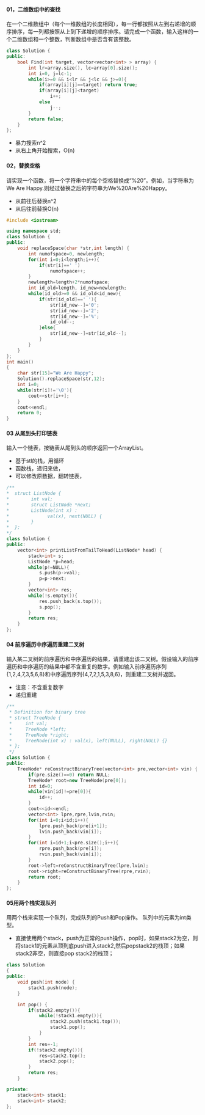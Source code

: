 #### 01，二维数组中的查找
在一个二维数组中（每个一维数组的长度相同），每一行都按照从左到右递增的顺序排序，每一列都按照从上到下递增的顺序排序。请完成一个函数，输入这样的一个二维数组和一个整数，判断数组中是否含有该整数。
```c++
class Solution {
public:
    bool Find(int target, vector<vector<int> > array) {
        int lr=array.size(), lc=array[0].size();
        int i=0, j=lc-1;
        while(i>=0 && i<lr && j<lc && j>=0){
            if(array[i][j]==target) return true;
            if(array[i][j]<target)
                i++;
            else
                j--;
        }
        return false;
    }
};
```
* 暴力搜索n^2
* 从右上角开始搜索，O(n)


#### 02，替换空格
请实现一个函数，将一个字符串中的每个空格替换成“%20”。例如，当字符串为We Are Happy.则经过替换之后的字符串为We%20Are%20Happy。

* 从前往后替换n^2
* 从后往前替换O(n)

```c++
#include <iostream>

using namespace std;
class Solution {
public:
	void replaceSpace(char *str,int length) {
	    int numofspace=0, newlength;
	    for(int i=0;i<length;i++){
	        if(str[i]==' ')
	            numofspace++;
	    }
	    newlength=length+2*numofspace;
	    int id_old=length, id_new=newlength;
	    while(id_old>=0 && id_old<id_new){
	        if(str[id_old]==' '){
	            str[id_new--]='0';
	            str[id_new--]='2';
	            str[id_new--]='%';
	            id_old--;
	        }else{
	            str[id_new--]=str[id_old--];
	        }
	    }
	}
};
int main()
{
    char str[15]="We Are Happy";
    Solution().replaceSpace(str,12);
    int i=0;
    while(str[i]!='\0'){
        cout<<str[i++];
    }
    cout<<endl;
    return 0;
}
```
#### 03 从尾到头打印链表

输入一个链表，按链表从尾到头的顺序返回一个ArrayList。

* 基于stl的栈，用循环
* 函数栈，递归来做，
* 可以修改原数据，翻转链表，

```c++
/**
*  struct ListNode {
*        int val;
*        struct ListNode *next;
*        ListNode(int x) :
*              val(x), next(NULL) {
*        }
*  };
*/
class Solution {
public:
    vector<int> printListFromTailToHead(ListNode* head) {
        stack<int> s;
        ListNode *p=head;
        while(p!=NULL){
            s.push(p->val);
            p=p->next;
        }
        vector<int> res;
        while(!s.empty()){
            res.push_back(s.top());
            s.pop();
        }
        return res;
    }
};
```

#### 04 前序遍历中序遍历重建二叉树

输入某二叉树的前序遍历和中序遍历的结果，请重建出该二叉树。假设输入的前序遍历和中序遍历的结果中都不含重复的数字。例如输入前序遍历序列{1,2,4,7,3,5,6,8}和中序遍历序列{4,7,2,1,5,3,8,6}，则重建二叉树并返回。

* 注意：不含重复数字
* 递归重建

```c++
/**
 * Definition for binary tree
 * struct TreeNode {
 *     int val;
 *     TreeNode *left;
 *     TreeNode *right;
 *     TreeNode(int x) : val(x), left(NULL), right(NULL) {}
 * };
 */
class Solution {
public:
    TreeNode* reConstructBinaryTree(vector<int> pre,vector<int> vin) {
        if(pre.size()==0) return NULL;
        TreeNode* root=new TreeNode(pre[0]);
        int id=0;
        while(vin[id]!=pre[0]){
            id++;
        }
        cout<<id<<endl;
        vector<int> lpre,rpre,lvin,rvin;
        for(int i=0;i<id;i++){
            lpre.push_back(pre[i+1]);
            lvin.push_back(vin[i]);
        }
        for(int i=id+1;i<pre.size();i++){
            rpre.push_back(pre[i]);
            rvin.push_back(vin[i]);
        }
        root->left=reConstructBinaryTree(lpre,lvin);
        root->right=reConstructBinaryTree(rpre,rvin);
        return root;
    }
};
```



#### 05用两个栈实现队列

用两个栈来实现一个队列，完成队列的Push和Pop操作。 队列中的元素为int类型。

* 直接使用两个stack，push为正常的push操作，pop时，如果stack2为空，则将stack1的元素从顶到底push进入stack2,然后popstack2的栈顶；如果stack2非空，则直接pop stack2的栈顶；



```c++
class Solution
{
public:
    void push(int node) {
        stack1.push(node);
    }

    int pop() {
        if(stack2.empty()){
            while(!stack1.empty()){
                stack2.push(stack1.top());
                stack1.pop();
            }
        }
        int res=-1;
        if(!stack2.empty()){
            res=stack2.top();
            stack2.pop();
        }
        return res;
    }

private:
    stack<int> stack1;
    stack<int> stack2;
};
```

